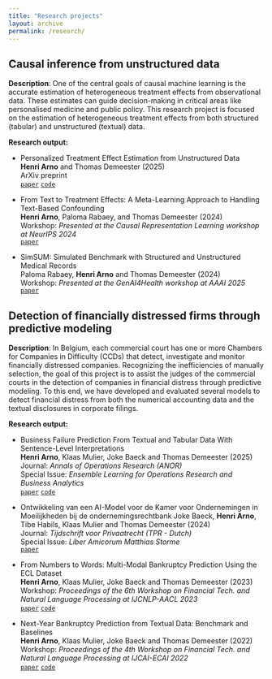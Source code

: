 ```yaml
---
title: "Research projects"
layout: archive
permalink: /research/
---
```


## Causal inference from unstructured data
**Description**: One of the central goals of causal machine learning is the accurate estimation of heterogeneous treatment effects from observational data. These estimates can guide decision-making in critical areas like personalised medicine and public policy. This research project is focused on the estimation of heterogeneous treatment effects from both structured (tabular) and unstructured (textual) data.

<!--- **Example:** In personalised medicine, doctors need to identify which patients will benefit most from specific medical treatments in order to allocate them effectively. The data required for estimating these treatment effects can be found in electronic medical records, where diagnostic information is recorded in clinical notes and patient background conditions are stored as tabular data. Given the prevalence of such structured and unstructured data in many real-world applications, we believe that this research track holds lots of potential from theory to practice. 
-->

**Research output:**  

- Personalized Treatment Effect Estimation from Unstructured Data  
**Henri Arno** and Thomas Demeester (2025)  
ArXiv preprint  
[`paper`](https://arxiv.org/abs/2507.20993) [`code`](https://anonymous.4open.science/r/cate-unstructured-2075/README.md)

- From Text to Treatment Effects: A Meta-Learning Approach to Handling Text-Based Confounding  
**Henri Arno**, Paloma Rabaey, and Thomas Demeester (2024)  
Workshop: *Presented at the Causal Representation Learning workshop at NeurIPS 2024*  
[`paper`](https://arxiv.org/abs/2409.15503v3)

- SimSUM: Simulated Benchmark with Structured and Unstructured Medical Records  
Paloma Rabaey, **Henri Arno** and Thomas Demeester (2024)  
Workshop: *Presented at the GenAI4Health workshop at AAAI 2025*  
[`paper`](https://arxiv.org/abs/2409.08936)  

## Detection of financially distressed firms through predictive modeling
**Description**: In Belgium, each commercial court has one or more Chambers for Companies in Difficulty (CCDs) that detect, investigate and monitor financially distressed companies. Recognizing the inefficiencies of manually selection, the goal of this project is to assist the judges of the commercial courts in the detection of companies in financial distress through predictive modeling. To this end, we have developed and evaluated several models to detect financial distress from both the numerical accounting data and the textual disclosures in corporate filings. 

**Research output:**  
- Business Failure Prediction From Textual and Tabular Data With Sentence-Level Interpretations  
**Henri Arno**, Klaas Mulier, Joke Baeck and Thomas Demeester (2025)  
Journal: *Annals of Operations Research (ANOR)*  
Special Issue: *Ensemble Learning for Operations Research and Business Analytics*  
[`paper`](https://link.springer.com/article/10.1007/s10479-025-06574-z) [`code`](https://github.com/henriarnoUG/ECL)

- Ontwikkeling van een AI-Model voor de Kamer voor Ondernemingen in Moeilijkheden bij de ondernemingsrechtbank
Joke Baeck, **Henri Arno**, Tibe Habils, Klaas Mulier and Thomas Demeester (2024)  
Journal: *Tijdschrift voor Privaatrecht (TPR - Dutch)*  
Special Issue: *Liber Amicorum Matthias Storme*  
[`paper`](https://biblio.ugent.be/publication/01J9X3QVPZWV4XMKX0ZHA5D06J)

- From Numbers to Words: Multi-Modal Bankruptcy Prediction Using the ECL Dataset  
**Henri Arno**, Klaas Mulier, Joke Baeck and Thomas Demeester (2023)  
Workshop: *Proceedings of the 6th Workshop on Financial Tech. and Natural Language Processing at IJCNLP-AACL 2023*  
[`paper`](https://aclanthology.org/2023.finnlp-2.2/) [`code`](https://github.com/henriarnoUG/ECL)

- Next-Year Bankruptcy Prediction from Textual Data: Benchmark and Baselines  
**Henri Arno**, Klaas Mulier, Joke Baeck and Thomas Demeester (2022)  
Workshop: *Proceedings of the 4th Workshop on Financial Tech. and Natural Language Processing at IJCAI-ECAI 2022*  
[`paper`](https://aclanthology.org/2022.finnlp-1.25/) [`code`](https://github.com/henriarnoUG/ECL)
